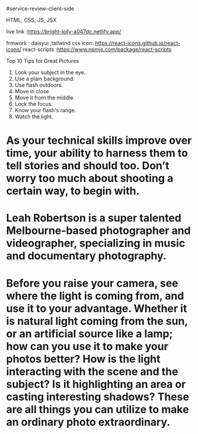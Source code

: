 #service-review-client-side


 HTML, CSS, JS, JSX


live link :https://bright-lolly-a047dc.netlify.app/


frmwork : daisyui ,tailwind css
icon: https://react-icons.github.io/react-icons/
react-scripts :https://www.npmjs.com/package/react-scripts

Top 10 Tips for Great Pictures
1. Look your subject in the eye.
2. Use a plain background.
3. Use flash outdoors.
4. Move in close.
5. Move it from the middle.
6. Lock the focus.
7. Know your flash's range.
8. Watch the light.

# As your technical skills improve over time, your ability to harness them to tell stories and should too. Don’t worry too much about shooting a certain way, to begin with.

# Leah Robertson is a super talented Melbourne-based photographer and videographer, specializing in music and documentary photography. 

# Before you raise your camera, see where the light is coming from, and use it to your advantage. Whether it is natural light coming from the sun, or an artificial source like a lamp; how can you use it to make your photos better? How is the light interacting with the scene and the subject? Is it highlighting an area or casting interesting shadows? These are all things you can utilize to make an ordinary photo extraordinary.
